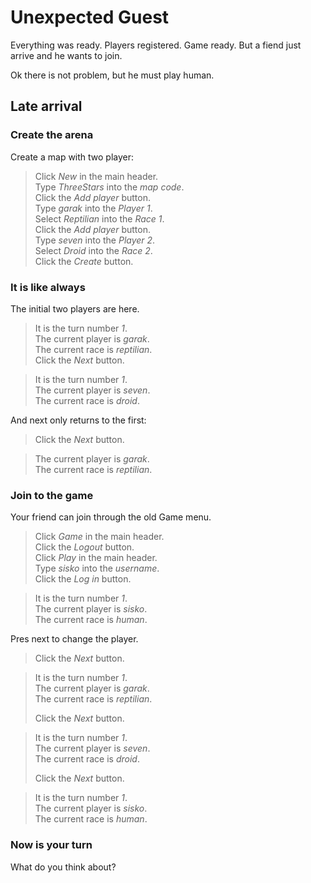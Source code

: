 # Unexpected Guest

Everything was ready. Players registered. Game ready.
But a fiend just arrive and he wants to join.

Ok there is not problem, but he must play human.

## Late arrival

### Create the arena

Create a map with two player:

 > Click _New_ in the main header.  
 > Type _ThreeStars_ into the _map code_.    
 > Click the _Add player_ button.  
 > Type _garak_ into the _Player 1_.  
 > Select _Reptilian_ into the _Race 1_.  
 > Click the _Add player_ button.  
 > Type _seven_ into the _Player 2_.  
 > Select _Droid_ into the _Race 2_.  
 > Click the _Create_ button.   
 <!-- SNAPSHOT create status=200 -->
 
### It is like always

The initial two players are here.

 > It is the turn number _1_.  
 > The current player is _garak_.  
 > The current race is _reptilian_.  
 > Click the _Next_ button.  
 <!-- SNAPSHOT next1 status=200 -->
 >
 > It is the turn number _1_.  
 > The current player is _seven_.  
 > The current race is _droid_.  

And next only returns to the first:

 > Click the _Next_ button.  
 <!-- SNAPSHOT next2 status=200 -->
 > The current player is _garak_.  
 > The current race is _reptilian_.  

### Join to the game

Your friend can join through the old Game menu.

 > Click _Game_ in the main header.  
 > Click the _Logout_ button.  
 > Click _Play_ in the main header.  
 > Type _sisko_ into the _username_.  
 > Click the _Log in_ button.  
 <!-- SNAPSHOT login status=200 -->
 >
 > It is the turn number _1_.  
 > The current player is _sisko_.    
 > The current race is _human_.  

Pres next to change the player.

 > Click the _Next_ button.  
 <!-- SNAPSHOT next3 status=200 -->
 > It is the turn number _1_.  
 > The current player is _garak_.  
 > The current race is _reptilian_.
 >  
 > Click the _Next_ button.  
 <!-- SNAPSHOT next4 status=200 -->
 > It is the turn number _1_.  
 > The current player is _seven_.  
 > The current race is _droid_.  
 >  
 > Click the _Next_ button.  
 <!-- SNAPSHOT next5 status=200 -->
 > It is the turn number _1_.  
 > The current player is _sisko_.    
 > The current race is _human_.  

### Now is your turn

What do you think about? 
